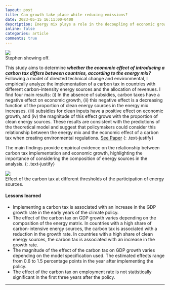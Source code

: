 ```yaml
---
layout: post
title: Can growth take place while reducing emissions?
date: 2023-05-15 16:11:00-0400
description: Energy mix plays a role in the decoupling of economic growth and CO2 emissions.
inline: false
categories: article
comments: true
---
```

<div class="img_row center">
    <img src="{{ site.baseurl }}/assets/img/7g7P.gif">
</div>
<div class="col three caption">
    Stephen showing off. 
</div>

This study aims to determine ***whether the economic effect of introducing a carbon tax differs between countries, according to the energy mix?*** Following a model of directed technical change and environmental, I empirically analyze the implementation of a carbon tax in countries with different carbon-intensity energy sources and the allocation of revenues. I find four main results: (i) In the absence of subsidies, carbon taxes have a negative effect on economic growth, (ii) this negative effect is a decreasing function of the proportion of clean energy sources in the energy mix increases. (iii) subsidies for clean inputs have a positive effect on economic growth, and (iv) the magnitude of this effect grows with the proportion of clean energy sources. These results are consistent with the predictions of the theoretical model and suggest that policymakers could consider this relationship between the energy mix and the economic effect of a carbon tax when creating environmental regulations. [See Paper](https://drive.google.com/file/d/1eYg6Hs0Cv2jnmFIusm3ZmQhtgHyRAH8O/view?usp=sharing)
{: .text-justify}

The main findings provide empirical evidence on the relationship between carbon tax implementation and economic growth, highlighting the importance of considering the composition of energy sources in the analysis.
{: .text-justify}

<div class="img_row center">
    <img src="{{ site.baseurl }}/assets/img/Resultado_umbrales_.png">
</div>
<div class="col three caption">
    Effect of the carbon tax at different thresholds of the participation of energy sources.
</div>





#### Lessons learned
<ul>
    <li>Implementing a carbon tax is associated with an increase in the GDP growth rate in the early years of the climate policy.</li>
    <li>The effect of the carbon tax on GDP growth varies depending on the composition of the energy matrix. In countries with a high share of carbon-intensive energy sources, the carbon tax is associated with a reduction in the growth rate. In countries with a high share of clean energy sources, the carbon tax is associated with an increase in the growth rate.</li>
    <li>The magnitude of the effect of the carbon tax on GDP growth varies depending on the model specification used. The estimated effects range from 0.6 to 1.5 percentage points in the year after implementing the policy.</li>
    <li>The effect of the carbon tax on employment rate is not statistically significant in the first three years after the policy.</li>
</ul>

***

